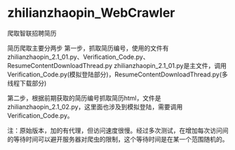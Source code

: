 # zhilianzhaopin_WebCrawler
爬取智联招聘简历

简历爬取主要分两步
第一步，抓取简历编号，使用的文件有zhilianzhaopin_2.1_01.py、Verification_Code.py、ResumeContentDownloadThread.py
zhilianzhaopin_2.1_01.py是主文件，调用Verification_Code.py(模拟登陆部分)，ResumeContentDownloadThread.py(多线程下载部分)

第二步，根据前期获取的简历编号抓取简历html，文件是zhilianzhaopin_2.1_02.py，这里面也涉及到模拟登陆，需要调用Verification_Code.py。


注：原始版本，加的有代理，但访问速度很慢。经过多次测试，在增加每次访问间的等待时间可以避开服务器对爬虫的限制，这个等待时间是在某一个范围随机的。
